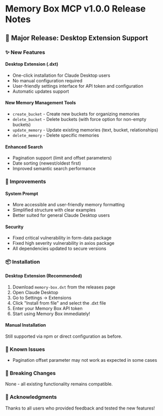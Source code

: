 # Memory Box MCP v1.0.0 Release Notes

## 🎉 Major Release: Desktop Extension Support

### ✨ New Features

#### Desktop Extension (.dxt)
- One-click installation for Claude Desktop users
- No manual configuration required
- User-friendly settings interface for API token and configuration
- Automatic updates support

#### New Memory Management Tools
- `create_bucket` - Create new buckets for organizing memories
- `delete_bucket` - Delete buckets (with force option for non-empty buckets)
- `update_memory` - Update existing memories (text, bucket, relationships)
- `delete_memory` - Delete specific memories

#### Enhanced Search
- Pagination support (limit and offset parameters)
- Date sorting (newest/oldest first)
- Improved semantic search performance

### 🔧 Improvements

#### System Prompt
- More accessible and user-friendly memory formatting
- Simplified structure with clear examples
- Better suited for general Claude Desktop users

#### Security
- Fixed critical vulnerability in form-data package
- Fixed high severity vulnerability in axios package
- All dependencies updated to secure versions

### 📦 Installation

#### Desktop Extension (Recommended)
1. Download `memory-box.dxt` from the releases page
2. Open Claude Desktop
3. Go to Settings → Extensions
4. Click "Install from file" and select the .dxt file
5. Enter your Memory Box API token
6. Start using Memory Box immediately!

#### Manual Installation
Still supported via npm or direct configuration as before.

### 🐛 Known Issues
- Pagination offset parameter may not work as expected in some cases

### 📝 Breaking Changes
None - all existing functionality remains compatible.

### 🙏 Acknowledgments
Thanks to all users who provided feedback and tested the new features!
